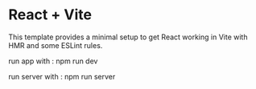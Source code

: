 # React + Vite

This template provides a minimal setup to get React working in Vite with HMR and some ESLint rules.

run app with : npm run dev 

run server with : npm run server
